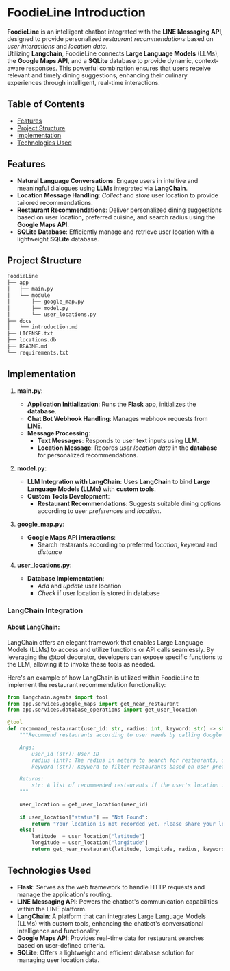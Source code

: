 # FoodieLine Introduction
**FoodieLine** is an intelligent chatbot integrated with the **LINE Messaging API**, designed to provide personalized *restaurant recommendations* based on *user interactions* and *location data*.  
Utilizing **Langchain**, FoodieLine connects **Large Language Models** (LLMs), the **Google Maps API**, and a **SQLite** database to provide dynamic, context-aware responses. This powerful combination ensures that users receive relevant and timely dining suggestions, enhancing their culinary experiences through intelligent, real-time interactions.

## Table of Contents
- [Features](#features)
- [Project Structure](#project-structure)
- [Implementation](#implementation)
- [Technologies Used](#technologies-used)

## Features
- **Natural Language Conversations**: Engage users in intuitive and meaningful dialogues using **LLMs** integrated via **LangChain**.
- **Location Message Handling**: *Collect* and *store* user location to provide tailored recommendations.
- **Restaurant Recommendations**: Deliver personalized dining suggestions based on user location, preferred cuisine, and search radius using the **Google Maps API**.
- **SQLite Database**: Efficiently manage and retrieve user location with a lightweight **SQLite** database.

## Project Structure
```bash
FoodieLine
├── app
│   ├── main.py
│   └── module
│       ├── google_map.py
│       ├── model.py
│       └── user_locations.py
├── docs
│   └── introduction.md
├── LICENSE.txt
├── locations.db
├── README.md
└── requirements.txt
```

## Implementation
1. **main.py**:
    - **Application Initialization**: Runs the **Flask** app, initializes the **database**.
    - **Chat Bot Webhook Handling**: Manages webhook requests from **LINE**.
    - **Message Processing**:
        - **Text Messages**: Responds to user text inputs using **LLM**.
        - **Location Message**:  Records *user location data* in the **database** for personalized recommendations.

2. **model.py**:
    - **LLM Integration with LangChain**: Uses **LangChain** to bind **Large Language Models (LLMs)** with **custom tools**.
    - **Custom Tools Development**:
        - **Restaurant Recommendations**: Suggests suitable dining options according to user *preferences* and *location*.

3. **google_map.py**:
    - **Google Maps API interactions**:
        - Search restarants according to preferred *location*, *keyword* and *distance*

4. **user_locations.py**:
    - **Database Implementation**:
        - *Add* and *update* user location
        - *Check* if user location is stored in database

### LangChain Integration
#### About LangChain:  
LangChain offers an elegant framework that enables Large Language Models (LLMs) to access and utilize functions or API calls seamlessly. By leveraging the @tool decorator, developers can expose specific functions to the LLM, allowing it to invoke these tools as needed.

Here's an example of how LangChain is utilized within FoodieLine to implement the restaurant recommendation functionality:
```python
from langchain.agents import tool
from app.services.google_maps import get_near_restaurant
from app.services.database_operations import get_user_location

@tool
def recommand_restaurant(user_id: str, radius: int, keyword: str) -> str:
    """Recommend restaurants according to user needs by calling Google Maps API for real-time information.

    Args:
        user_id (str): User ID
        radius (int): The radius in meters to search for restaurants, default is 1000.
        keyword (str): Keyword to filter restaurants based on user preferences.

    Returns:
        str: A list of recommended restaurants if the user's location is stored; otherwise, prompts the user to provide their location.
    """
    
    user_location = get_user_location(user_id)
    
    if user_location["status"] == "Not Found":
        return "Your location is not recorded yet. Please share your location to receive restaurant recommendations."
    else:
        latitude  = user_location["latitude"]
        longitude = user_location["longitude"]
        return get_near_restaurant(latitude, longitude, radius, keyword)

```


## Technologies Used
- **Flask**: Serves as the web framework to handle HTTP requests and manage the application's routing.
- **LINE Messaging API**: Powers the chatbot's communication capabilities within the LINE platform.
- **LangChain**: A platform that can integrates Large Language Models (LLMs) with custom tools, enhancing the chatbot's conversational intelligence and functionality.
- **Google Maps API**: Provides real-time data for restaurant searches based on user-defined criteria.
- **SQLite**: Offers a lightweight and efficient database solution for managing user location data.